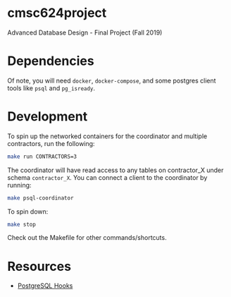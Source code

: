 # cmsc624project
Advanced Database Design - Final Project (Fall 2019)

# Dependencies
Of note, you will need `docker`, `docker-compose`, and some postgres client tools like `psql` and `pg_isready`.

# Development
To spin up the networked containers for the coordinator and multiple contractors, run the following:
```bash
make run CONTRACTORS=3
```
The coordinator will have read access to any tables on contractor_X under schema `contractor_X`. You can connect a client to the coordinator by running:
```bash
make psql-coordinator
```
To spin down:
```bash
make stop
```

Check out the Makefile for other commands/shortcuts.

# Resources
- [PostgreSQL Hooks](https://github.com/AmatanHead/psql-hooks/blob/master/Detailed.md)